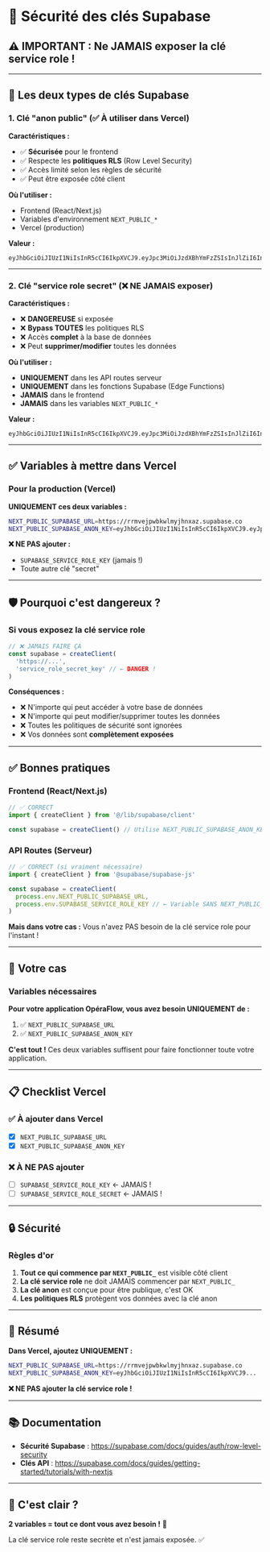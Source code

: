 # 🔐 Sécurité des clés Supabase

## ⚠️ IMPORTANT : Ne JAMAIS exposer la clé service role !

---

## 🔑 Les deux types de clés Supabase

### 1. Clé "anon public" (✅ À utiliser dans Vercel)

**Caractéristiques :**
- ✅ **Sécurisée** pour le frontend
- ✅ Respecte les **politiques RLS** (Row Level Security)
- ✅ Accès limité selon les règles de sécurité
- ✅ Peut être exposée côté client

**Où l'utiliser :**
- Frontend (React/Next.js)
- Variables d'environnement `NEXT_PUBLIC_*`
- Vercel (production)

**Valeur :**
```
eyJhbGciOiJIUzI1NiIsInR5cCI6IkpXVCJ9.eyJpc3MiOiJzdXBhYmFzZSIsInJlZiI6InJybXZlanB3Ymt3bG15amhueGF6Iiwicm9sZSI6ImFub24iLCJpYXQiOjE3NjA3OTM1NDEsImV4cCI6MjA3NjM2OTU0MX0.8TVMKeCBR3yg2iKlqypOD7zPqIPYYMi2xwHubNPF_Ow
```

---

### 2. Clé "service role secret" (❌ NE JAMAIS exposer)

**Caractéristiques :**
- ❌ **DANGEREUSE** si exposée
- ❌ **Bypass TOUTES** les politiques RLS
- ❌ Accès **complet** à la base de données
- ❌ Peut **supprimer/modifier** toutes les données

**Où l'utiliser :**
- **UNIQUEMENT** dans les API routes serveur
- **UNIQUEMENT** dans les fonctions Supabase (Edge Functions)
- **JAMAIS** dans le frontend
- **JAMAIS** dans les variables `NEXT_PUBLIC_*`

**Valeur :**
```
eyJhbGciOiJIUzI1NiIsInR5cCI6IkpXVCJ9.eyJpc3MiOiJzdXBhYmFzZSIsInJlZiI6InJybXZlanB3Ymt3bG15amhueGF6Iiwicm9sZSI6InNlcnZpY2Vfcm9sZSIsImlhdCI6MTc2MDc5MzU0MSwiZXhwIjoyMDc2MzY5NTQxfQ...
```

---

## ✅ Variables à mettre dans Vercel

### Pour la production (Vercel)

**UNIQUEMENT ces deux variables :**

```bash
NEXT_PUBLIC_SUPABASE_URL=https://rrmvejpwbkwlmyjhnxaz.supabase.co
NEXT_PUBLIC_SUPABASE_ANON_KEY=eyJhbGciOiJIUzI1NiIsInR5cCI6IkpXVCJ9.eyJpc3MiOiJzdXBhYmFzZSIsInJlZiI6InJybXZlanB3Ymt3bG15amhueGF6Iiwicm9sZSI6ImFub24iLCJpYXQiOjE3NjA3OTM1NDEsImV4cCI6MjA3NjM2OTU0MX0.8TVMKeCBR3yg2iKlqypOD7zPqIPYYMi2xwHubNPF_Ow
```

**❌ NE PAS ajouter :**
- `SUPABASE_SERVICE_ROLE_KEY` (jamais !)
- Toute autre clé "secret"

---

## 🛡️ Pourquoi c'est dangereux ?

### Si vous exposez la clé service role

```javascript
// ❌ JAMAIS FAIRE ÇA
const supabase = createClient(
  'https://...',
  'service_role_secret_key' // ← DANGER !
)
```

**Conséquences :**
- ❌ N'importe qui peut accéder à votre base de données
- ❌ N'importe qui peut modifier/supprimer toutes les données
- ❌ Toutes les politiques de sécurité sont ignorées
- ❌ Vos données sont **complètement exposées**

---

## ✅ Bonnes pratiques

### Frontend (React/Next.js)

```typescript
// ✅ CORRECT
import { createClient } from '@/lib/supabase/client'

const supabase = createClient() // Utilise NEXT_PUBLIC_SUPABASE_ANON_KEY
```

### API Routes (Serveur)

```typescript
// ✅ CORRECT (si vraiment nécessaire)
import { createClient } from '@supabase/supabase-js'

const supabase = createClient(
  process.env.NEXT_PUBLIC_SUPABASE_URL,
  process.env.SUPABASE_SERVICE_ROLE_KEY // ← Variable SANS NEXT_PUBLIC_
)
```

**Mais dans votre cas :** Vous n'avez PAS besoin de la clé service role pour l'instant !

---

## 🎯 Votre cas

### Variables nécessaires

**Pour votre application OpéraFlow, vous avez besoin UNIQUEMENT de :**

1. ✅ `NEXT_PUBLIC_SUPABASE_URL`
2. ✅ `NEXT_PUBLIC_SUPABASE_ANON_KEY`

**C'est tout !** Ces deux variables suffisent pour faire fonctionner toute votre application.

---

## 📋 Checklist Vercel

### ✅ À ajouter dans Vercel

- [x] `NEXT_PUBLIC_SUPABASE_URL`
- [x] `NEXT_PUBLIC_SUPABASE_ANON_KEY`

### ❌ À NE PAS ajouter

- [ ] `SUPABASE_SERVICE_ROLE_KEY` ← JAMAIS !
- [ ] `SUPABASE_SERVICE_ROLE_SECRET` ← JAMAIS !

---

## 🔒 Sécurité

### Règles d'or

1. **Tout ce qui commence par `NEXT_PUBLIC_`** est visible côté client
2. **La clé service role** ne doit JAMAIS commencer par `NEXT_PUBLIC_`
3. **La clé anon** est conçue pour être publique, c'est OK
4. **Les politiques RLS** protègent vos données avec la clé anon

---

## 🎉 Résumé

**Dans Vercel, ajoutez UNIQUEMENT :**

```bash
NEXT_PUBLIC_SUPABASE_URL=https://rrmvejpwbkwlmyjhnxaz.supabase.co
NEXT_PUBLIC_SUPABASE_ANON_KEY=eyJhbGciOiJIUzI1NiIsInR5cCI6IkpXVCJ9...
```

**❌ NE PAS ajouter la clé service role !**

---

## 📚 Documentation

- **Sécurité Supabase** : https://supabase.com/docs/guides/auth/row-level-security
- **Clés API** : https://supabase.com/docs/guides/getting-started/tutorials/with-nextjs

---

## 🎊 C'est clair ?

**2 variables = tout ce dont vous avez besoin !** 🚀

La clé service role reste secrète et n'est jamais exposée. ✅

